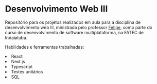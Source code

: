 # Desenvolvimento Web III
Repositório para os projetos realizados em aula para a disciplina de desenvolvimento web III, ministrada pelo professor [Felipe](https://github.com/felipez3r0), como parte do curso de desenvolvimento de software multiplataforma, na FATEC de Indaiatuba.

Habilidades e ferramentas trabalhadas:
<li>React</li>
<li>Next.js</li>
<li>Typescript</li>
<li>Testes unitários</li>
<li>SQL</li>